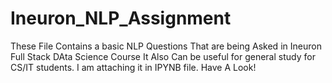 # Ineuron_NLP_Assignment

These File Contains a basic NLP Questions That are being Asked in Ineuron Full Stack DAta Science Course It Also Can be useful for general study for CS/IT students. I am attaching it in IPYNB file. Have A Look!
